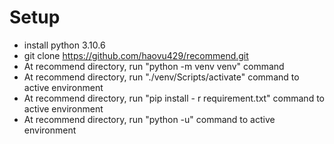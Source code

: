 # Setup
- install python 3.10.6
- git clone https://github.com/haovu429/recommend.git
- At recommend directory, run "python -m venv venv" command
- At recommend directory, run "./venv/Scripts/activate" command to active environment
- At recommend directory, run "pip install - r requirement.txt" command to active environment
- At recommend directory, run "python -u" command to active environment